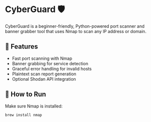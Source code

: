# CyberGuard 🛡️
CyberGuard is a beginner-friendly, Python-powered port scanner and banner grabber tool that uses Nmap to scan any IP address or domain.

## 🔧 Features
- Fast port scanning with Nmap
- Banner grabbing for service detection
- Graceful error handling for invalid hosts
- Plaintext scan report generation
- Optional Shodan API integration

## 🚀 How to Run
Make sure Nmap is installed:
```bash
brew install nmap
